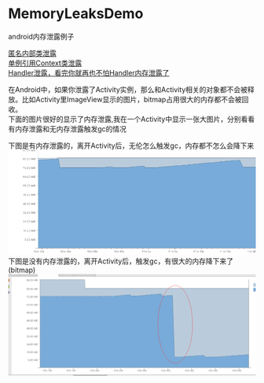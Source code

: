 # MemoryLeaksDemo
android内存泄露例子 
  
[匿名内部类泄露](https://github.com/BaronZ/MemoryLeaksDemo/blob/master/app/src/main/java/com/zzb/memoryleak/leaks/AnonymousClassLeakActivity.java)  
[单例引用Context类泄露](https://github.com/BaronZ/MemoryLeaksDemo/blob/master/app/src/main/java/com/zzb/memoryleak/leaks/SingletonContextLeakActivity.java)   
[Handler泄露，看完你就再也不怕Handler内存泄露了](https://github.com/BaronZ/MemoryLeaksDemo/blob/master/app/src/main/java/com/zzb/memoryleak/leaks/HandlerLeakActivity.java)
  
在Android中，如果你泄露了Activity实例，那么和Activity相关的对象都不会被释放。比如Activity里ImageView显示的图片，bitmap占用很大的内存都不会被回收。  
下面的图片很好的显示了内存泄露,我在一个Activity中显示一张大图片，分别看看有内存泄露和无内存泄露触发gc的情况  

下图是有内存泄露的，离开Activity后，无伦怎么触发gc，内存都不怎么会降下来  
![memory leak](https://github.com/BaronZ/MemoryLeaksDemo/blob/master/app/src/main/res/drawable-xhdpi/memory_leaks.png)
下图是没有内存泄露的，离开Activity后，触发gc，有很大的内存降下来了(bitmap)
![no leak](https://github.com/BaronZ/MemoryLeaksDemo/blob/master/app/src/main/res/drawable-xhdpi/no_leak.png)

